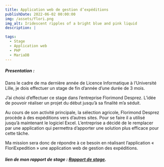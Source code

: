 ```yaml
---
title: Application web de gestion d’expéditions
publishDate: 2022-06-02 00:00:00
img: /assets/flori.png
img_alt: Iridescent ripples of a bright blue and pink liquid
description: |

tags:
  - Stage
  - Application web
  - PHP
  - MariaDB
---
```


##### Presentation : 

Dans le cadre de ma dernière année de Licence Informatique à l’Université Lille, je dois effectuer un stage de fin d’année d’une durée de 3 mois.  

J’ai choisi d’effectuer ce stage dans l’entreprise Florimond Desprez. L’idée de pouvoir réaliser un projet du début jusqu’à sa finalité m’a séduit.  

Au cours de son activité principale, la sélection agricole, Florimond Desprez procède à des expéditions vers d’autres sites. Pour se faire il a utilisé jusqu’à maintenant le logiciel Excel. L’entreprise a décidé de le remplacer par une application qui permettra d’apporter une solution plus efficace pour cette tâche.

Ma mission sera donc de répondre à ce besoin en réalisant l’application « FloriExpedition » une application web de gestion des expéditions.

#####  lien de mon rapport de stage : [Rapport de stage](https://drive.google.com/file/d/11fQ6VdcIte2bBl1JdmxVTmvbr_7YccsS/view?usp=drive_link).